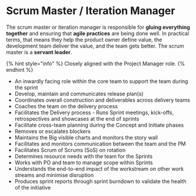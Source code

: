 # Scrum Master / Iteration Manager

The scrum master or iteration manager is responsible for **gluing everything together** and ensuring that **agile practices** are being done well. In practical terms, that means they help the product owner define value, the development team deliver the value, and the team gets better. The scrum master is a **servant leader**.

{% hint style="info" %}
Closely aligned with the Project Manager role.
{% endhint %}

* An inwardly facing role within the core team to support the team during the sprint&#x20;
* Develop, maintain and communicates release plan(s)&#x20;
* Coordinates overall construction and deliverables across delivery teams&#x20;
* Coaches the team on the delivery process&#x20;
* Facilitates the Delivery process - Runs Sprint meetings, kick-offs, retrospectives and showcases at the end of sprints&#x20;
* Facilitate cross-team planning during the Concept and Initiate phases&#x20;
* Removes or escalates blockers&#x20;
* Maintains the Big visible charts and monitors the story wall&#x20;
* Facilitates and monitors communication between the team and the PM&#x20;
* Facilitates Scrum of Scrums (SoS) on rotation&#x20;
* Determines resource needs with the team for the Sprints&#x20;
* Works with PO and team to manage scope within Sprints&#x20;
* Understands the end-to-end impact of the workstream on other work streams and minimise disruption
* Produces sprint reports through sprint burndown to validate the health of the initiative
